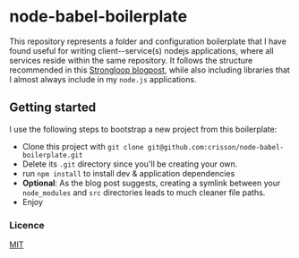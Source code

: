 # node-babel-boilerplate

This repository represents a folder and configuration boilerplate that I have found useful for writing
client--service(s) nodejs applications, where all services reside within the same repository.  It follows the structure recommended in this 
[Strongloop blogpost](https://strongloop.com/strongblog/modular-node-js-express/), while also including
libraries that I almost always include in my `node.js` applications.

## Getting started
I use the following steps to bootstrap a new project from this boilerplate:

- Clone this project with `git clone git@github.com:crisson/node-babel-boilerplate.git`
- Delete its `.git` directory since you'll be creating your own.
- run `npm install` to install dev & application dependencies
- **Optional**: As the blog post suggests, creating a symlink between your `node_modules` 
and `src` directories leads to much cleaner file paths.
- Enjoy

### Licence
[MIT](LICENSE)